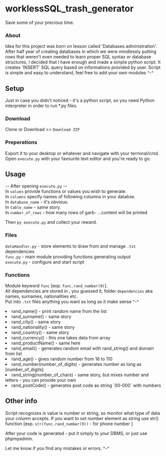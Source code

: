 # worklessSQL_trash_generator
Save some of your precious time.

### About
Idea for this project was born on lesson called 'Databases administration'. After half year of creating databases in which we were mindlessly putting rows that weren't even needed to learn proper SQL syntax or database structures, I decided that I have enough and made a simple python script. It creates 'INSERT' SQL query based on informations provided by user.
Script is simple and easy to understand, feel free to add your own modules ^-^

## Setup
Just in case you didn't noticed - it's a python script, so you need Python interpreter in order to run *.py files.
### Download
Clone or Download >> `Download ZIP`
### Preperations
Export it to your desktop or whatever and navigate with your terminal/cmd. <br />
Open `execute.py` with your favourite text editor and you're ready to go.

## Usage

-- After opening `execute.py` --<br/>
In `values` provide functions or values you wish to generate. <br />
In `columns` specify names of following columns in your databse. <br />
In `database_name` - it's obvious. <br />
In `table_name` - same story. <br />
In `number_of_rows` - how many rows of garb- ...content will be printed <br/>

Then `py execute.py` and collect your reward.

### Files
  `dataHandler.py` - store elements to draw from and manage `.txt` dependencies <br/>
  `func.py` - main module providing functions generating output <br/>
  `execute.py` - configure and start script <br/>
  
### Functions
Module keyword `func` [exp. `func.rand_number(9)`]. <br/>
All dependencies are stored in , you guessed it, folder `dependencies` aka names, surnames, nationalities etc. <br/>
Put into `.txt` files anything you want as long as it make sense ^-^ <br/>

<li> rand_name() - print random name from the list </li>
<li> rand_surname() - same story </li>
<li> rand_city() - same story </li>
<li> rand_nationality() - same story </li>
<li> rand_country() - same story </li>
<li> rand_currency() - this one takes data from array</li>
<li> rand_productName() - same here  </li>
<li> rand_email() - generates random email with rand_string() and domain from list </li>
<li> rand_age() - gives random number from 16 to 110</li>
<li> rand_number(number_of_digits) - generates number as long as [number_of_digits] </li>
<li> rand_string(number_of_chars) - same story, but mixes number and letters - you can provide your own</li>
<li> rand_postCode() - generates post code as string `00-000` with numbers </li>
    
## Other info
Script recognizes is value is number or string, so monitor what type of data your column accepts.
If you want to set number element as string use str() function [exp. `str(func.rand_number(9))` - for phone number ]

After your code is generated - put it simply to your DBMS, or just use phpmyadmin.

Let me know if you find any mistakes or errors. ^-^

